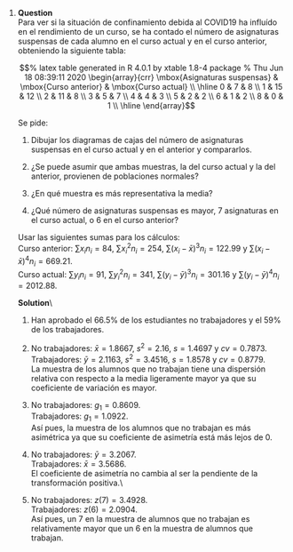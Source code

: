 1.  **Question**\
    Para ver si la situación de confinamiento debida al COVID19 ha
    influído en el rendimiento de un curso, se ha contado el número de
    asignaturas suspensas de cada alumno en el curso actual y en el
    curso anterior, obteniendo la siguiente tabla:

    $$% latex table generated in R 4.0.1 by xtable 1.8-4 package
      % Thu Jun 18 08:39:11 2020
      \begin{array}{crr}
       \mbox{Asignaturas suspensas} & \mbox{Curso anterior} & \mbox{Curso actual} \\ 
        \hline
      0 & 7 & 8 \\ 
        1 & 15 & 12 \\ 
        2 & 11 & 8 \\ 
        3 & 5 & 7 \\ 
        4 & 4 & 3 \\ 
        5 & 2 & 2 \\ 
        6 & 1 & 2 \\ 
        8 & 0 & 1 \\ 
         \hline
      \end{array}$$

    Se pide:

    1.  Dibujar los diagramas de cajas del número de asignaturas
        suspensas en el curso actual y en el anterior y compararlos.

    2.  ¿Se puede asumir que ambas muestras, la del curso actual y la
        del anterior, provienen de poblaciones normales?

    3.  ¿En qué muestra es más representativa la media?

    4.  ¿Qué número de asignaturas suspensas es mayor, 7 asignaturas en
        el curso actual, o 6 en el curso anterior?

    Usar las siguientes sumas para los cálculos:\
    Curso anterior: $\sum x_in_i=84$, $\sum x_i^2n_i=254$,
    $\sum (x_i-\bar x)^3n_i=122.99$ y $\sum (x_i-\bar x)^4n_i=669.21$.\
    Curso actual: $\sum y_in_i=91$, $\sum y_i^2n_i=341$,
    $\sum (y_i-\bar y)^3n_i=301.16$ y $\sum (y_i-\bar y)^4n_i=2012.88$.

    **Solution**\

    1.  Han aprobado el 66.5% de los estudiantes no trabajadores y el
        59% de los trabajadores.

    2.  No trabajadores: $\bar x=1.8667$, $s^2=2.16$, $s=1.4697$ y
        $cv=0.7873$.\
        Trabajadores: $\bar y=2.1163$, $s^2=3.4516$, $s=1.8578$ y
        $cv=0.8779$.\
        La muestra de los alumnos que no trabajan tiene una dispersión
        relativa con respecto a la media ligeramente mayor ya que su
        coeficiente de variación es mayor.

    3.  No trabajadores: $g_1=0.8609$.\
        Trabajadores: $g_1=1.0922$.\
        Así pues, la muestra de los alumnos que no trabajan es más
        asimétrica ya que su coeficiente de asimetría está más lejos
        de 0.

    4.  No trabajadores: $\bar y=3.2067$.\
        Trabajadores: $\bar x=3.5686$.\
        El coeficiente de asimetría no cambia al ser la pendiente de la
        transformación positiva.\

    5.  No trabajadores: $z(7)=3.4928$.\
        Trabajadores: $z(6)=2.0904$.\
        Así pues, un 7 en la muestra de alumnos que no trabajan es
        relativamente mayor que un 6 en la muestra de alumnos que
        trabajan.
